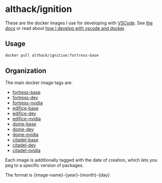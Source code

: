 # althack/ignition

These are the docker images I use for developing with [VSCode](https://code.visualstudio.com/).
See [the docs](https://athackst.github.io/dockerfiles) or read about  [how I develop with vscode and docker](https://www.allisonthackston.com/articles/docker_development.html).

## Usage

```bash
docker pull althack/ignition:fortress-base
```

## Organization

The main docker image tags are:

* [fortress-base](https://github.com/athackst/dockerfiles/blob/main/ignition/fortress.Dockerfile)
* [fortress-dev](https://github.com/athackst/dockerfiles/blob/main/ignition/fortress.Dockerfile)
* [fortress-nvidia](https://github.com/athackst/dockerfiles/blob/main/ignition/fortress.Dockerfile)
* [edifice-base](https://github.com/athackst/dockerfiles/blob/main/ignition/edifice.Dockerfile)
* [edifice-dev](https://github.com/athackst/dockerfiles/blob/main/ignition/edifice.Dockerfile)
* [edifice-nvidia](https://github.com/athackst/dockerfiles/blob/main/ignition/edifice.Dockerfile)
* [dome-base](https://github.com/athackst/dockerfiles/blob/main/ignition/dome.Dockerfile)
* [dome-dev](https://github.com/athackst/dockerfiles/blob/main/ignition/dome.Dockerfile)
* [dome-nvidia](https://github.com/athackst/dockerfiles/blob/main/ignition/dome.Dockerfile)
* [citadel-base](https://github.com/athackst/dockerfiles/blob/main/ignition/citadel.Dockerfile)
* [citadel-dev](https://github.com/athackst/dockerfiles/blob/main/ignition/citadel.Dockerfile)
* [citadel-nvidia](https://github.com/athackst/dockerfiles/blob/main/ignition/citadel.Dockerfile)

Each image is additionally tagged with the date of creation, which lets you peg to a specific version of packages.

The format is {image-name}-{year}-{month}-{day}